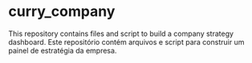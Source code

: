 # curry_company
This repository contains files and script to build a company strategy dashboard.
Este repositório contém arquivos e script para construir um painel de estratégia da empresa.
